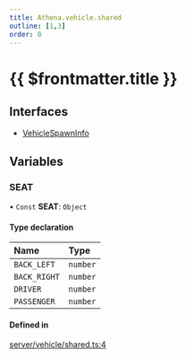 ```yaml
---
title: Athena.vehicle.shared
outline: [1,3]
order: 0
---
```


# {{ $frontmatter.title }}


## Interfaces

- [VehicleSpawnInfo](../interfaces/server_vehicle_shared_VehicleSpawnInfo.md)

## Variables

### SEAT

• `Const` **SEAT**: `Object`

#### Type declaration

| Name | Type |
| :------ | :------ |
| `BACK_LEFT` | `number` |
| `BACK_RIGHT` | `number` |
| `DRIVER` | `number` |
| `PASSENGER` | `number` |

#### Defined in

[server/vehicle/shared.ts:4](https://github.com/Stuyk/altv-athena/blob/552012ca4/src/core/server/vehicle/shared.ts#L4)
